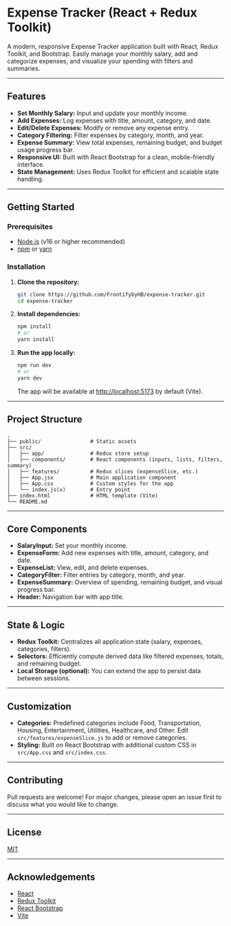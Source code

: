 # Expense Tracker (React + Redux Toolkit)

A modern, responsive Expense Tracker application built with React, Redux Toolkit, and Bootstrap. Easily manage your monthly salary, add and categorize expenses, and visualize your spending with filters and summaries.

---

## Features

- **Set Monthly Salary:** Input and update your monthly income.
- **Add Expenses:** Log expenses with title, amount, category, and date.
- **Edit/Delete Expenses:** Modify or remove any expense entry.
- **Category Filtering:** Filter expenses by category, month, and year.
- **Expense Summary:** View total expenses, remaining budget, and budget usage progress bar.
- **Responsive UI:** Built with React Bootstrap for a clean, mobile-friendly interface.
- **State Management:** Uses Redux Toolkit for efficient and scalable state handling.

---

## Getting Started

### Prerequisites

- [Node.js](https://nodejs.org/) (v16 or higher recommended)
- [npm](https://www.npmjs.com/) or [yarn](https://yarnpkg.com/)

### Installation

1. **Clone the repository:**
   ```sh
   git clone https://github.com/FrontifybyHB/expense-tracker.git
   cd expense-tracker
   ```

2. **Install dependencies:**
   ```sh
   npm install
   # or
   yarn install
   ```

3. **Run the app locally:**
   ```sh
   npm run dev
   # or
   yarn dev
   ```

   The app will be available at [http://localhost:5173](http://localhost:5173) by default (Vite).

---

## Project Structure

```
.
├── public/                # Static assets
├── src/
│   ├── app/               # Redux store setup
│   ├── components/        # React components (inputs, lists, filters, summary)
│   ├── features/          # Redux slices (expenseSlice, etc.)
│   ├── App.jsx            # Main application component
│   ├── App.css            # Custom styles for the app
│   └── index.js(x)        # Entry point
├── index.html             # HTML template (Vite)
└── README.md
```

---

## Core Components

- **SalaryInput:** Set your monthly income.
- **ExpenseForm:** Add new expenses with title, amount, category, and date.
- **ExpenseList:** View, edit, and delete expenses.
- **CategoryFilter:** Filter entries by category, month, and year.
- **ExpenseSummary:** Overview of spending, remaining budget, and visual progress bar.
- **Header:** Navigation bar with app title.

---

## State & Logic

- **Redux Toolkit:** Centralizes all application state (salary, expenses, categories, filters).
- **Selectors:** Efficiently compute derived data like filtered expenses, totals, and remaining budget.
- **Local Storage (optional):** You can extend the app to persist data between sessions.

---

## Customization

- **Categories:** Predefined categories include Food, Transportation, Housing, Entertainment, Utilities, Healthcare, and Other. Edit `src/features/expenseSlice.js` to add or remove categories.
- **Styling:** Built on React Bootstrap with additional custom CSS in `src/App.css` and `src/index.css`.

---

## Contributing

Pull requests are welcome! For major changes, please open an issue first to discuss what you would like to change.

---

## License

[MIT](LICENSE)

---

## Acknowledgements

- [React](https://react.dev/)
- [Redux Toolkit](https://redux-toolkit.js.org/)
- [React Bootstrap](https://react-bootstrap.github.io/)
- [Vite](https://vitejs.dev/)
